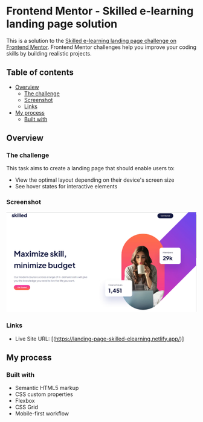 # Frontend Mentor - Skilled e-learning landing page solution

This is a solution to the [Skilled e-learning landing page challenge on Frontend Mentor](https://www.frontendmentor.io/challenges/skilled-elearning-landing-page-S1ObDrZ8q). Frontend Mentor challenges help you improve your coding skills by building realistic projects.

## Table of contents

- [Overview](#overview)
  - [The challenge](#the-challenge)
  - [Screenshot](#screenshot)
  - [Links](#links)
- [My process](#my-process)
  - [Built with](#built-with)

## Overview

### The challenge

This task aims to create a landing page that should enable users to:

- View the optimal layout depending on their device's screen size
- See hover states for interactive elements

### Screenshot

![](./screenshot.png)

### Links

- Live Site URL: [(https://landing-page-skilled-elearning.netlify.app/)]

## My process

### Built with

- Semantic HTML5 markup
- CSS custom properties
- Flexbox
- CSS Grid
- Mobile-first workflow

